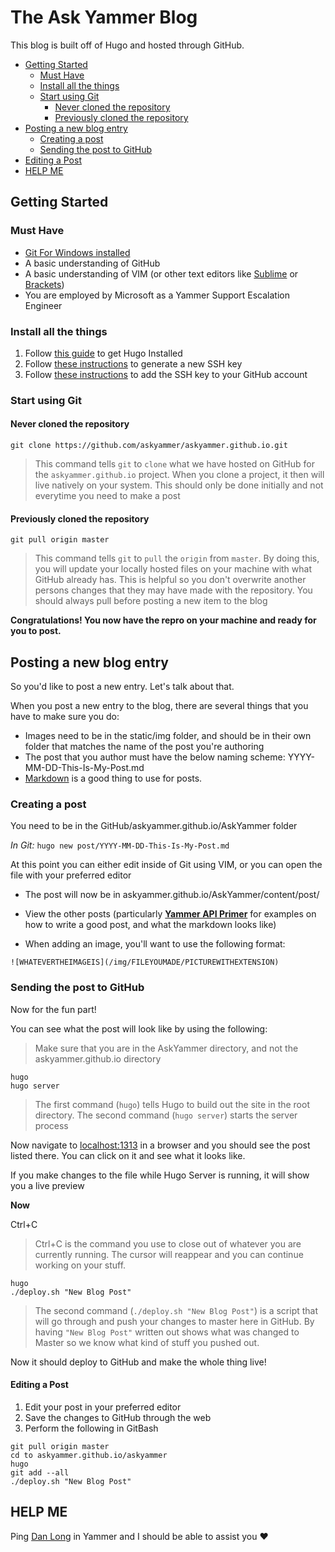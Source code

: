 # The Ask Yammer Blog

This blog is built off of Hugo and hosted through GitHub.

- [Getting Started](#getting-started)
  * [Must Have](#must-have)
  * [Install all the things](#install-all-the-things)
  * [Start using Git](#start-using-git)
    + [Never cloned the repository](#never-cloned-the-repository)
    + [Previously cloned the repository](#previously-cloned-the-repository)
- [Posting a new blog entry](#posting-a-new-blog-entry)
  * [Creating a post](#creating-a-post)
  * [Sending the post to GitHub](#sending-the-post-to-github)
- [Editing a Post](#editing-a-post)
- [HELP ME](#help-me)

## Getting Started

### Must Have
* [Git For Windows installed](https://git-scm.com/download/win)
* A basic understanding of GitHub
* A basic understanding of VIM (or other text editors like [Sublime](https://www.sublimetext.com/) or [Brackets](http://brackets.io/))
* You are employed by Microsoft as a Yammer Support Escalation Engineer


### Install all the things

1. Follow [this guide](https://gohugo.io/getting-started/installing/#windows) to get Hugo Installed
2. Follow [these instructions](https://help.github.com/articles/generating-a-new-ssh-key-and-adding-it-to-the-ssh-agent/) to generate a new SSH key
3. Follow [these instructions](https://help.github.com/articles/adding-a-new-ssh-key-to-your-github-account/) to add the SSH key to your GitHub account

### Start using Git

#### Never cloned the repository
`git clone https://github.com/askyammer/askyammer.github.io.git`
> This command tells `git` to `clone` what we have hosted on GitHub for the `askyammer.github.io` project. When you clone a project, it then will live natively on your system. This should only be done initially and not everytime you need to make a post

#### Previously cloned the repository
`git pull origin master`
> This command tells `git` to `pull` the `origin` from `master`. By doing this, you will update your locally hosted files on your machine with what GitHub already has. This is helpful so you don't overwrite another persons changes that they may have made with the repository. You should always pull before posting a new item to the blog

**Congratulations! You now have the repro on your machine and ready for you to post.**

## Posting a new blog entry

So you'd like to post a new entry. Let's talk about that.

When you post a new entry to the blog, there are several things that you have to make sure you do:

* Images need to be in the static/img folder, and should be in their own folder that matches the name of the post you're authoring
* The post that you author must have the below naming scheme:
YYYY-MM-DD-This-Is-My-Post.md
* [Markdown](https://github.com/adam-p/markdown-here/wiki/Markdown-Cheatsheet) is a good thing to use for posts.

### Creating a post
You need to be in the GitHub/askyammer.github.io/AskYammer folder

_In Git:_
`hugo new post/YYYY-MM-DD-This-Is-My-Post.md`

At this point you can either edit inside of Git using VIM, or you can open the file with your preferred editor

* The post will now be in askyammer.github.io/AskYammer/content/post/

* View the other posts (particularly [**Yammer API Primer**](https://github.com/askyammer/askyammer.github.io/edit/master/AskYammer/content/post/2017-09-05-Yammer-API-Primer.md) for examples on how to write a good post, and what the markdown looks like)

* When adding an image, you'll want to use the following format:

`![WHATEVERTHEIMAGEIS](/img/FILEYOUMADE/PICTUREWITHEXTENSION)`

### Sending the post to GitHub
Now for the fun part!

You can see what the post will look like by using the following:

> Make sure that you are in the AskYammer directory, and not the askyammer.github.io directory

````
hugo
hugo server
````
> The first command (`hugo`) tells Hugo to build out the site in the root directory. The second command (`hugo server`) starts the server process

Now navigate to [localhost:1313](http://localhost:1313) in a browser and you should see the post listed there. You can click on it and see what it looks like. 

If you make changes to the file while Hugo Server is running, it will show you a live preview

**Now**

Ctrl+C
> Ctrl+C is the command you use to close out of whatever you are currently running. The cursor will reappear and you can continue working on your stuff.

````
hugo
./deploy.sh "New Blog Post"
````
> The second command (`./deploy.sh "New Blog Post"`) is a script that will go through and push your changes to master here in GitHub. By having `"New Blog Post"` written out shows what was changed to Master so we know what kind of stuff you pushed out.

Now it should deploy to GitHub and make the whole thing live!

#### Editing a Post
1. Edit your post in your preferred editor
2. Save the changes to GitHub through the web
3. Perform the following in GitBash
````
git pull origin master
cd to askyammer.github.io/askyammer
hugo
git add --all
./deploy.sh "New Blog Post"
````

## HELP ME
Ping [Dan Long](https://www.yammer.com/microsoft.com/#/users/1510044728) in Yammer and I should be able to assist you :heart:
